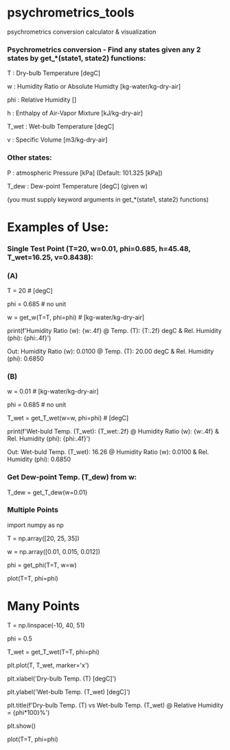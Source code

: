 # psychrometrics_tools
psychrometrics conversion calculator &amp; visualization


### Psychrometrics conversion - Find any states given any 2 states by get_*(state1, state2) functions:
T     : Dry-bulb Temperature [degC]

w     : Humidity Ratio or Absolute Humidty [kg-water/kg-dry-air]

phi   : Relative Humidity []

h     : Enthalpy of Air-Vapor Mixture [kJ/kg-dry-air]

T_wet : Wet-bulb Temperature [degC]

v     : Specific Volume [m3/kg-dry-air]

### Other states:
P     : atmospheric Pressure [kPa] (Default: 101.325 [kPa])

T_dew : Dew-point Temperature [degC] (given w)

(you must supply keyword arguments in get_*(state1, state2) functions)


# Examples of Use:

### Single Test Point (T=20, w=0.01, phi=0.685, h=45.48, T_wet=16.25, v=0.8438):
### (A)
T = 20 # [degC]

phi = 0.685 # no unit

w = get_w(T=T, phi=phi) # [kg-water/kg-dry-air]

print(f'Humidity Ratio (w): {w:.4f} @ Temp. (T): {T:.2f} degC & Rel. Humidity (phi): {phi:.4f}')

Out: Humidity Ratio (w): 0.0100 @ Temp. (T): 20.00 degC & Rel. Humidity (phi): 0.6850

### (B)
w = 0.01 # [kg-water/kg-dry-air]

phi = 0.685 # no unit

T_wet = get_T_wet(w=w, phi=phi) # [degC]

print(f'Wet-buld Temp. (T_wet): {T_wet:.2f} @ Humidity Ratio (w): {w:.4f} & Rel. Humidity (phi): {phi:.4f}')

Out: Wet-buld Temp. (T_wet): 16.26 @ Humidity Ratio (w): 0.0100 & Rel. Humidity (phi): 0.6850

### Get Dew-point Temp. (T_dew) from w:
T_dew = get_T_dew(w=0.01)


### Multiple Points
import numpy as np

T = np.array([20, 25, 35])

w = np.array([0.01, 0.015, 0.012])

phi = get_phi(T=T, w=w)

plot(T=T, phi=phi)


# Many Points
T = np.linspace(-10, 40, 51)

phi = 0.5

T_wet = get_T_wet(T=T, phi=phi)

plt.plot(T, T_wet, marker='x')

plt.xlabel('Dry-bulb Temp. (T) [degC]')

plt.ylabel('Wet-bulb Temp. (T_wet) [degC]')

plt.title(f'Dry-bulb Temp. (T) vs Wet-bulb Temp. (T_wet) @ Relative Humidity = {phi*100}%')

plt.show()

plot(T=T, phi=phi)
